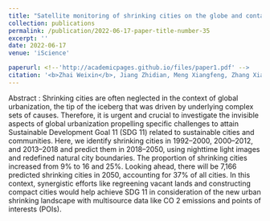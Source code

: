 ```yaml
---
title: "Satellite monitoring of shrinking cities on the globe and containment solutions"
collection: publications
permalink: /publication/2022-06-17-paper-title-number-35
excerpt: ''
date: 2022-06-17
venue: 'iScience'

paperurl: <!--'http://academicpages.github.io/files/paper1.pdf' -->
citation: '<b>Zhai Weixin</b>, Jiang Zhidian, Meng Xiangfeng, Zhang Xiaoling, Zhao Mengxue, Long Ying. Satellite monitoring of shrinking cities on the globe and containment solutions[J]. <i>iScience</i>, 2022: 104411.'
---
```




<!--This paper is about the number 1. The number 2 is left for future work.-->
Abstract : Shrinking cities are often neglected in the context of global urbanization, the tip of the iceberg that was driven by underlying complex sets of causes. Therefore, it is urgent and crucial to investigate the invisible aspects of global urbanization propelling specific challenges to attain Sustainable Development Goal 11 (SDG 11) related to sustainable cities and communities. Here, we identify shrinking cities in 1992–2000, 2000–2012, and 2013–2018 and predict them in 2018–2050, using nighttime light images and redefined natural city boundaries. The proportion of shrinking cities increased from 9% to 16 and 25%. Looking ahead, there will be 7,166 predicted shrinking cities in 2050, accounting for 37% of all cities. In this context, synergistic efforts like regreening vacant lands and constructing compact cities would help achieve SDG 11 in consideration of the new urban shrinking landscape with multisource data like CO 2 emissions and points of interests (POIs).

<!--[Download paper here](http://academicpages.github.io/files/paper1.pdf)-->

<!--Recommended citation: Zhai W, Cheng C. Vagueness in spatial data: A grid-coding approach[C]. proceedings of the 2014 IEEE Geoscience and Remote Sensing Symposium, 2014. IEEE.-->
